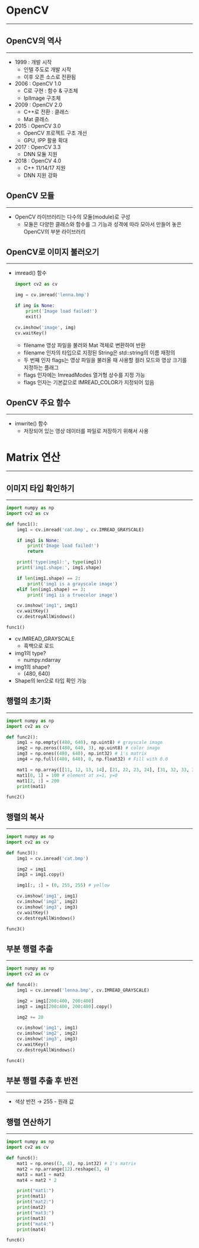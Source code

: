 # OpenCV

---

## OpenCV의 역사

---

-   1999 : 개발 시작
    -   인텔 주도로 개발 시작
    -   이후 오픈 소스로 전환됨
-   2006 : OpenCV 1.0
    -   C로 구현 : 함수 & 구조체
    -   IpIImage 구조체
-   2009 : OpenCV 2.0
    -   C++로 전환 : 클래스
    -   Mat 클래스
-   2015 : OpenCV 3.0
    -   OpenCV 프로젝트 구조 개선
    -   GPU, IPP 활용 확대
-   2017 : OpenCV 3.3
    -   DNN 모듈 지원
-   2018 : OpenCV 4.0
    -   C++ 11/14/17 지원
    -   DNN 지원 강화

## OpenCV 모듈

---

-   OpenCV 라이브러리는 다수의 모듈(module)로 구성
    -   모듈은 다양한 클래스와 함수를 그 기능과 성격에 따라 모아서 만들어 놓은 OpenCV의 부분 라이브러리

## OpenCV로 이미지 불러오기

---

-   imread() 함수
    ```python
    import cv2 as cv

    img = cv.imread('lenna.bmp')

    if img is None:
    	print('Image load failed!')
    	exit()

    cv.imshow('image', img)
    cv.waitKey()
    ```
    -   filename 영상 파일을 불러와 Mat 객체로 변환하여 반환
    -   filename 인자의 타입으로 지정된 String은 std::string의 이름 재정의
    -   두 번째 인자 flags는 영상 파일을 불러올 때 사용할 컬러 모드와 영상 크기를 지정하는 플래그
    -   flags 인자에는 ImreadModes 열거형 상수를 지정 가능
    -   flags 인자는 기본값으로 IMREAD_COLOR가 지정되어 있음

## OpenCV 주요 함수

---

-   imwrite() 함수
    -   저장되어 있는 영상 데이터를 파일로 저장하기 위해서 사용

# Matrix 연산

---

## 이미지 타입 확인하기

---

```python
import numpy as np
import cv2 as cv

def func1():
	img1 = cv.imread('cat.bmp', cv.IMREAD_GRAYSCALE)

	if img1 is None:
		print('Image load failed!')
		return

	print('type(img1):', type(img1))
	print('img1.shape:', img1.shape)

	if len(img1.shape) == 2:
		print('img1 is a grayscale image')
	elif len(img1.shape) == 3:
		print('img1 is a truecolor image')

	cv.imshow('img1', img1)
	cv.waitKey()
	cv.destroyAllWindows()

func1()
```

-   cv.IMREAD_GRAYSCALE
    -   흑백으로 로드
-   img1의 type?
    -   numpy.ndarray
-   img1의 shape?
    -   (480, 640)
-   Shape의 len으로 타입 확인 가능

## 행렬의 초기화

---

```python
import numpy as np
import cv2 as cv

def func2():
	img1 = np.empty((480, 640), np.uint8) # grayscale image
	img2 = np.zeros((480, 640, 3), np.uint8) # color image
	img3 = np.ones((480, 640), np.int32) # 1's matrix
	img4 = np.full((480, 640), 0, np.float32) # Fill with 0.0

	mat1 = np.array([[11, 12, 13, 14], [21, 22, 23, 24], [31, 32, 33, 34]]).astype(np.uint8)
	mat1[0, 1] = 100 # element at x=1, y=0
	mat1[2, :] = 200
	print(mat1)

func2()
```

## 행렬의 복사

---

```python
import numpy as np
import cv2 as cv

def func3():
	img1 = cv.imread('cat.bmp')

	img2 = img1
	img3 = img1.copy()

	img1[:, :] = (0, 255, 255) # yellow

	cv.imshow('img1', img1)
	cv.imshow('img2', img2)
	cv.imshow('img3', img3)
	cv.waitKey()
	cv.destroyAllWindows()

func3()
```

## 부분 행렬 추출

---

```python
import numpy as np
import cv2 as cv

def func4():
	img1 = cv.imread('lenna.bmp', cv.IMREAD_GRAYSCALE)

	img2 = img1[200:400, 200:400]
	img3 = img1[200:400, 200:400].copy()

	img2 += 20

	cv.imshow('img1', img1)
	cv.imshow('img2', img2)
	cv.imshow('img3', img3)
	cv.waitKey()
	cv.destroyAllWindows()

func4()
```

## 부분 행렬 추출 후 반전

---

-   색상 반전 → 255 - 원래 값

## 행렬 연산하기

---

```python
import numpy as np
import cv2 as cv

def func6():
	mat1 = np.ones((3, 4), np.int32) # 1's matrix
	mat2 = np.arrange(12).reshape(3, 4)
	mat3 = mat1 + mat2
	mat4 = mat2 * 2

	print("mat1:")
	print(mat1)
	print("mat2:")
	print(mat2)
	print("mat3:")
	print(mat3)
	print("mat4:")
	print(mat4)

func6()
```
